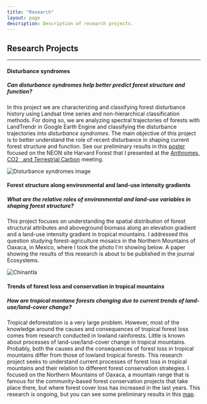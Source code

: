 ```yaml
---
title: "Research"
layout: page
description: Description of research projects.
---
```


## Research Projects
---

#### Disturbance syndromes

##### Can disturbance syndromes help better predict forest structure and function?

In this project we are characterizing and classifying forest disturbance history using Landsat time series and non-hierarchical classification methods.
For doing so, we are analyzing spectral trajectories of forests with LandTrendr in Google Earth Engine and classifying the disturbance trajectories into *disturbance syndromes*. The main objective of this project is to better understand the role of recent disturbance in shaping current forest structure and function.
See our preliminary results in this [poster](https://drive.google.com/file/d/1N3H0YCEaDTQwlk9luDaVigq9Dlnmmbg5/view?usp=sharing) focused on the NEON site Harvard Forest that I presented at the [Anthromes, CO2 , and Terrestrial Carbon](https://www.anthromes-co2-and-terrestrial-carbon.com/2023/en/page/home) meeting.

![Disturbance syndromes image](/img/dist_syndromes.png)

#### Forest structure along environmental and land-use intensity gradients

##### What are the relative roles of environmental and land-use variables in shaping forest structure?

This project focuses on understanding the spatial distribution of forest structural attributes and aboveground biomass along an elevation gradient and a land-use intensity gradient in tropical mountains. I addressed this question studying forest-agriculture mosaics in the Northern Mountains of Oaxaca, in Mexico, where I took the photo I'm showing below. A paper showing the results of this research is about to be published in the journal Ecosystems. 

![Chinantla](/img/chinantla.JPG)

#### Trends of forest loss and conservation in tropical mountains

##### How are tropical montane forests changing due to current trends of land-use/land-cover change?

Tropical deforestation is a very large problem. However, most of the knowledge around the causes and consequences of tropical forest loss comes from research conducted in lowland rainforests. Little is known about processes of land-use/land-cover change in tropical mountains. Probably, both the causes and the consequences of forest loss in tropical mountains differ from those of lowland tropical forests. 
This research project seeks to understand current processes of forest loss in tropical mountains and their relation to different forest conservation strategies. I focused on the Northern Mountains of Oaxaca, a mountain range that is famous for the community-based forest conservation projects that take place there, but where forest cover loss has increased in the last years. This research is ongoing, but you can see some preliminary results in this [map](https://pages.uoregon.edu/adrianau/Maps/19yrsforestlossNMO.pdf).



